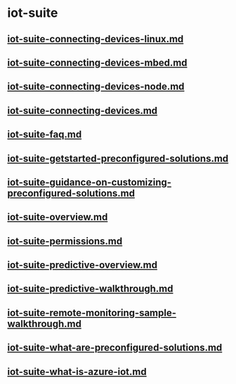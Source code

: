 # iot-suite
## [iot-suite-connecting-devices-linux.md](iot-suite-connecting-devices-linux.md)
## [iot-suite-connecting-devices-mbed.md](iot-suite-connecting-devices-mbed.md)
## [iot-suite-connecting-devices-node.md](iot-suite-connecting-devices-node.md)
## [iot-suite-connecting-devices.md](iot-suite-connecting-devices.md)
## [iot-suite-faq.md](iot-suite-faq.md)
## [iot-suite-getstarted-preconfigured-solutions.md](iot-suite-getstarted-preconfigured-solutions.md)
## [iot-suite-guidance-on-customizing-preconfigured-solutions.md](iot-suite-guidance-on-customizing-preconfigured-solutions.md)
## [iot-suite-overview.md](iot-suite-overview.md)
## [iot-suite-permissions.md](iot-suite-permissions.md)
## [iot-suite-predictive-overview.md](iot-suite-predictive-overview.md)
## [iot-suite-predictive-walkthrough.md](iot-suite-predictive-walkthrough.md)
## [iot-suite-remote-monitoring-sample-walkthrough.md](iot-suite-remote-monitoring-sample-walkthrough.md)
## [iot-suite-what-are-preconfigured-solutions.md](iot-suite-what-are-preconfigured-solutions.md)
## [iot-suite-what-is-azure-iot.md](iot-suite-what-is-azure-iot.md)
